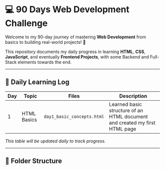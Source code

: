 # 💻 90 Days Web Development Challenge

Welcome to my 90-day journey of mastering **Web Development** from basics to building real-world projects! 🚀

This repository documents my daily progress in learning **HTML**, **CSS**, **JavaScript**, and eventually **Frontend Projects**, with some Backend and Full-Stack elements towards the end.

---

## 📅 Daily Learning Log

| Day | Topic | Files | Description |
|-----|-------|-------|-------------|
| 1 | HTML Basics | `day1_basic_concepts.html` | Learned basic structure of an HTML document and created my first HTML page |

_This table will be updated daily to track progress._

---

## 📂 Folder Structure

